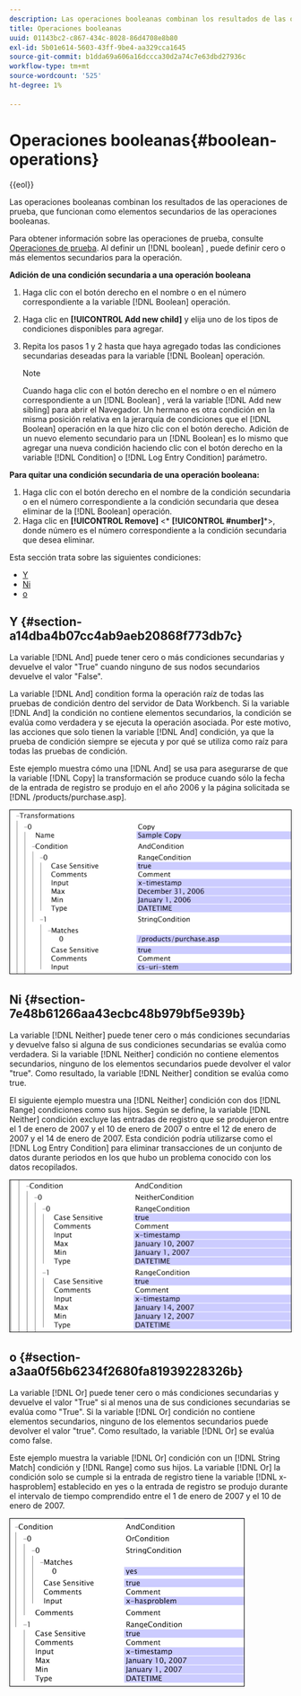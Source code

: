 ```yaml
---
description: Las operaciones booleanas combinan los resultados de las operaciones de prueba, que funcionan como elementos secundarios de las operaciones booleanas.
title: Operaciones booleanas
uuid: 01143bc2-c867-434c-8028-86d4708e8b80
exl-id: 5b01e614-5603-43ff-9be4-aa329cca1645
source-git-commit: b1dda69a606a16dccca30d2a74c7e63dbd27936c
workflow-type: tm+mt
source-wordcount: '525'
ht-degree: 1%

---
```


# Operaciones booleanas{#boolean-operations}

{{eol}}

Las operaciones booleanas combinan los resultados de las operaciones de prueba, que funcionan como elementos secundarios de las operaciones booleanas.

Para obtener información sobre las operaciones de prueba, consulte [Operaciones de prueba](../../../../home/c-dataset-const-proc/c-conditions/c-test-ops/c-test-ops.md#concept-c4bf6cb9e7a94cc7ac49ca9b0b1a2144). Al definir un [!DNL boolean] , puede definir cero o más elementos secundarios para la operación.

**Adición de una condición secundaria a una operación booleana**

1. Haga clic con el botón derecho en el nombre o en el número correspondiente a la variable [!DNL Boolean] operación.
1. Haga clic en **[!UICONTROL Add new child]** y elija uno de los tipos de condiciones disponibles para agregar.
1. Repita los pasos 1 y 2 hasta que haya agregado todas las condiciones secundarias deseadas para la variable [!DNL Boolean] operación.

   >[!NOTE]
   >
   >Cuando haga clic con el botón derecho en el nombre o en el número correspondiente a un [!DNL Boolean] , verá la variable [!DNL Add new sibling] para abrir el Navegador. Un hermano es otra condición en la misma posición relativa en la jerarquía de condiciones que el [!DNL Boolean] operación en la que hizo clic con el botón derecho. Adición de un nuevo elemento secundario para un [!DNL Boolean] es lo mismo que agregar una nueva condición haciendo clic con el botón derecho en la variable [!DNL Condition] o [!DNL Log Entry Condition] parámetro.

**Para quitar una condición secundaria de una operación booleana:**

1. Haga clic con el botón derecho en el nombre de la condición secundaria o en el número correspondiente a la condición secundaria que desea eliminar de la [!DNL Boolean] operación.
1. Haga clic en **[!UICONTROL Remove]** &lt;* **[!UICONTROL #number]***>, donde número es el número correspondiente a la condición secundaria que desea eliminar.

Esta sección trata sobre las siguientes condiciones:

* [Y](../../../../home/c-dataset-const-proc/c-conditions/c-test-ops/c-boolean-ops.md#section-a14dba4b07cc4ab9aeb20868f773db7c)
* [Ni](../../../../home/c-dataset-const-proc/c-conditions/c-test-ops/c-boolean-ops.md#section-7e48b61266aa43ecbc48b979bf5e939b)
* [o](../../../../home/c-dataset-const-proc/c-conditions/c-test-ops/c-boolean-ops.md#section-a3aa0f56b6234f2680fa81939228326b)

## Y {#section-a14dba4b07cc4ab9aeb20868f773db7c}

La variable [!DNL And] puede tener cero o más condiciones secundarias y devuelve el valor &quot;True&quot; cuando ninguno de sus nodos secundarios devuelve el valor &quot;False&quot;.

La variable [!DNL And] condition forma la operación raíz de todas las pruebas de condición dentro del servidor de Data Workbench. Si la variable [!DNL And] la condición no contiene elementos secundarios, la condición se evalúa como verdadera y se ejecuta la operación asociada. Por este motivo, las acciones que solo tienen la variable [!DNL And] condición, ya que la prueba de condición siempre se ejecuta y por qué se utiliza como raíz para todas las pruebas de condición.

Este ejemplo muestra cómo una [!DNL And] se usa para asegurarse de que la variable [!DNL Copy] la transformación se produce cuando sólo la fecha de la entrada de registro se produjo en el año 2006 y la página solicitada se [!DNL /products/purchase.asp].

![](assets/cfg_Condition_AndCondition.png)

## Ni {#section-7e48b61266aa43ecbc48b979bf5e939b}

La variable [!DNL Neither] puede tener cero o más condiciones secundarias y devuelve falso si alguna de sus condiciones secundarias se evalúa como verdadera. Si la variable [!DNL Neither] condición no contiene elementos secundarios, ninguno de los elementos secundarios puede devolver el valor &quot;true&quot;. Como resultado, la variable [!DNL Neither] condition se evalúa como true.

El siguiente ejemplo muestra una [!DNL Neither] condición con dos [!DNL Range] condiciones como sus hijos. Según se define, la variable [!DNL Neither] condición excluye las entradas de registro que se produjeron entre el 1 de enero de 2007 y el 10 de enero de 2007 o entre el 12 de enero de 2007 y el 14 de enero de 2007. Esta condición podría utilizarse como el [!DNL Log Entry Condition] para eliminar transacciones de un conjunto de datos durante periodos en los que hubo un problema conocido con los datos recopilados.

![](assets/cfg_Condition_NeitherCondition.png)

## o {#section-a3aa0f56b6234f2680fa81939228326b}

La variable [!DNL Or] puede tener cero o más condiciones secundarias y devuelve el valor &quot;True&quot; si al menos una de sus condiciones secundarias se evalúa como &quot;True&quot;. Si la variable [!DNL Or] condición no contiene elementos secundarios, ninguno de los elementos secundarios puede devolver el valor &quot;true&quot;. Como resultado, la variable [!DNL Or] se evalúa como false.

Este ejemplo muestra la variable [!DNL Or] condición con un [!DNL String Match] condición y [!DNL Range] como sus hijos. La variable [!DNL Or] la condición solo se cumple si la entrada de registro tiene la variable [!DNL x-hasproblem] establecido en yes o la entrada de registro se produjo durante el intervalo de tiempo comprendido entre el 1 de enero de 2007 y el 10 de enero de 2007.

![](assets/cfg_Condition_OrCondition.png)
